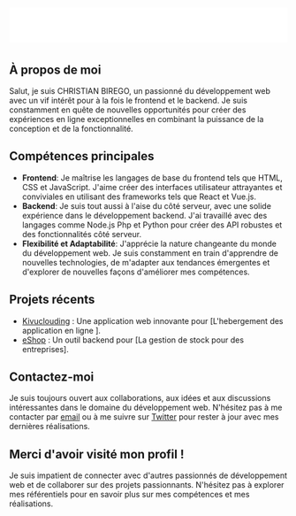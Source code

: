 <h1 align="center">
  <img src="name.svg" alt="Marton Lederer" />
</h1>

## À propos de moi
Salut, je suis CHRISTIAN BIREGO, un passionné du développement web avec un vif intérêt pour à la fois le frontend et le backend. Je suis constamment en quête de nouvelles opportunités pour créer des expériences en ligne exceptionnelles en combinant la puissance de la conception et de la fonctionnalité.

## Compétences principales
- **Frontend**: Je maîtrise les langages de base du frontend tels que HTML, CSS et JavaScript. J'aime créer des interfaces utilisateur attrayantes et conviviales en utilisant des frameworks tels que React et Vue.js.
- **Backend**: Je suis tout aussi à l'aise du côté serveur, avec une solide expérience dans le développement backend. J'ai travaillé avec des langages comme Node.js Php et Python pour créer des API robustes et des fonctionnalités côté serveur.
- **Flexibilité et Adaptabilité**: J'apprécie la nature changeante du monde du développement web. Je suis constamment en train d'apprendre de nouvelles technologies, de m'adapter aux tendances émergentes et d'explorer de nouvelles façons d'améliorer mes compétences.

## Projets récents
- [Kivuclouding](http:kivuclouding.net) : Une application web innovante pour [L'hebergement des application en ligne ].
- [eShop](lien-vers-projet-2) : Un outil backend pour [La gestion de stock pour des entreprises].

## Contactez-moi
Je suis toujours ouvert aux collaborations, aux idées et aux discussions intéressantes dans le domaine du développement web. N'hésitez pas à me contacter par [email](mailto:christianbirego3@email.com) ou à me suivre sur [Twitter](lien-vers-votre-compte-twitter) pour rester à jour avec mes dernières réalisations.

## Merci d'avoir visité mon profil !
Je suis impatient de connecter avec d'autres passionnés de développement web et de collaborer sur des projets passionnants. N'hésitez pas à explorer mes référentiels pour en savoir plus sur mes compétences et mes réalisations.

<!---
birego/birego is a ✨ special ✨ repository because its `README.md` (this file) appears on your GitHub profile.
You can click the Preview link to take a look at your changes.
--->
